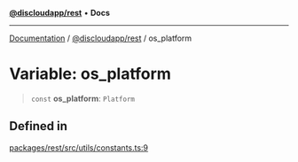 [**@discloudapp/rest**](../README.md) • **Docs**

***

[Documentation](../../../packages.md) / [@discloudapp/rest](../README.md) / os\_platform

# Variable: os\_platform

> `const` **os\_platform**: `Platform`

## Defined in

[packages/rest/src/utils/constants.ts:9](https://github.com/discloud/discloud.app/blob/e957c12968777c01a56e127121040f7eaaf9b803/packages/rest/src/utils/constants.ts#L9)
